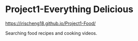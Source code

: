 # Project1-Everything Delicious
https://irischeng18.github.io/Project1-Food/

Searching food recipes and cooking videos.
